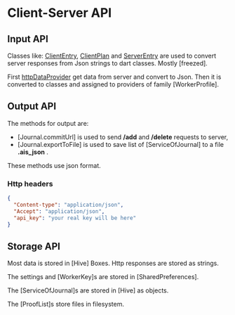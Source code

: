 # Client-Server API

## Input API

Classes like: [ClientEntry](../source_client_server_api_client_entry/ClientEntry-class.html),
[ClientPlan](../source_client_server_api_client_plan/ClientPlan-class.html)
and [ServerEntry](../source_client_server_api_service_entry/ServiceEntry-class.html) are used to
convert server responses from Json strings to dart classes. Mostly [freezed].

First [httpDataProvider](../source_providers_providers_of_http_data/httpDataProvider.html) get data
from server and convert to Json. Then it is converted to classes and assigned to providers of
family [WorkerProfile].

## Output API

The methods for output are:

- [Journal.commitUrl] is used to send **/add** and **/delete** requests to server,
- [Journal.exportToFile] is used to save list of [ServiceOfJournal] to a file **.ais_json** .

These methods use json format.

### Http headers

```json
{
  "Content-type": "application/json",
  "Accept": "application/json",
  "api_key": "your real key will be here"
}
```

## Storage API

Most data is stored in [Hive] Boxes. Http responses are stored as strings.

The settings and [WorkerKey]s are stored in [SharedPreferences].

The [ServiceOfJournal]s are stored in [Hive] as objects.

The [ProofList]s store files in filesystem.